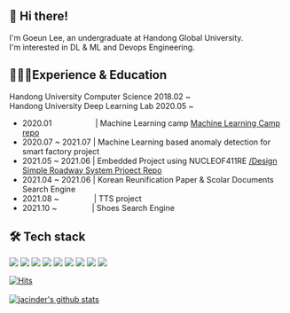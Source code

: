 <!--
**jacinder/jacinder** is a ✨ _special_ ✨ repository because its `README.md` (this file) appears on your GitHub profile.

Here are some ideas to get you started:

- 🔭 I’m currently working on ...
- 🌱 I’m currently learning ...
- 👯 I’m looking to collaborate on ...
- 🤔 I’m looking for help with ...
- 💬 Ask me about ...
- 📫 How to reach me: ...
- 😄 Pronouns: ...
- ⚡ Fun fact: ...
-->

👋 Hi there!
-------------
I'm Goeun Lee, an undergraduate at Handong Global University.<br>
I'm interested in DL & ML and Devops Engineering.<br>

👩🏻‍💻Experience & Education
-------------
Handong University Computer Science 2018.02 ~ <br>
Handong University Deep Learning Lab 2020.05 ~ <br>
* 2020.01&#160;&#160;&#160;&#160;&#160;&#160;&#160;&#160;&#160;&#160;&#160;&#160;&#160;&#160;&#160;&#160;&#160;&#160;&#160; | Machine Learning camp   <a href = "https://github.com/jacinder/2020_MLcamp">Machine Learning Camp repo</a>
* 2020.07 ~ 2021.07 | Machine Learning based anomaly detection for smart factory project <br>
* 2021.05 ~ 2021.06 | Embedded Project using NUCLEOF411RE <a href = "https://github.com/jacinder/DesignSimpleRoadwaySystem_NUCLEOF411RE">/Design Simple Roadway System Prjoect Repo</a>
* 2021.04 ~ 2021.06 | Korean Reunification Paper & Scolar Documents Search Engine<br>
* 2021.08 ~&#160;&#160;&#160;&#160;&#160;&#160;&#160;&#160;&#160;&#160;&#160;&#160;&#160;&#160;&#160;&#160;| TTS project<br>
* 2021.10 ~&#160;&#160;&#160;&#160;&#160;&#160;&#160;&#160;&#160;&#160;&#160;&#160;&#160;&#160;&#160;&#160;| Shoes Search Engine<br>

🛠 Tech stack
-------------
<!-- <img src="?style=flat-square&logo=&logoColor=white"/></a> -->
<img src="https://img.shields.io/badge/-C-orange?logo=C&logoColor=white"/></a>
<img src="https://img.shields.io/badge/Python-3766AB?logo=Python&logoColor=white"/></a>
<img src="https://img.shields.io/badge/-Java-brown?logo=java&logoColor=white"/></a>
<img src="https://img.shields.io/badge/-MySQL-blue?logo=MySQL&logoColor=white"/></a>
<img src="https://img.shields.io/badge/-PyTorch-lemon?logo=PyTorch&logoColor=white"/></a>
<img src="https://img.shields.io/badge/-sklearn-important?logo=scikit-learn&logoColor=white"/></a>
<img src="https://img.shields.io/badge/-Flask-navy?logo=flask&logoColor=white"/></a>
<img src="https://img.shields.io/badge/-Linux-white?logo=linux&logoColor=black"/></a>
<img src="https://img.shields.io/badge/-ARM-violet"/></a>




[![Hits](https://hits.seeyoufarm.com/api/count/incr/badge.svg?url=https%3A%2F%2Fgithub.com%2Fjacinder&count_bg=%23E77FBB&title_bg=%23335784&icon=&icon_color=%23E7E7E7&title=hits&edge_flat=false)](https://hits.seeyoufarm.com)<br>  
[![jacinder's github stats](https://github-readme-stats.vercel.app/api?username=jacinder)](https://github.com/anuraghazra/github-readme-stats)




